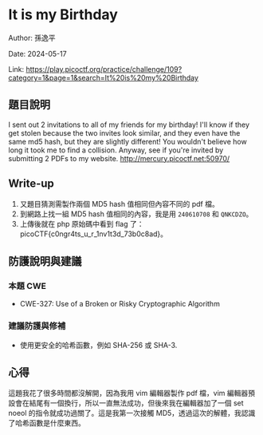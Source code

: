 # It is my Birthday

Author: 孫逸平

Date: 2024-05-17

Link: https://play.picoctf.org/practice/challenge/109?category=1&page=1&search=It%20is%20my%20Birthday

## 題目說明

I sent out 2 invitations to all of my friends for my birthday! I'll know if they get stolen because the two invites look similar, and they even have the same md5 hash, but they are slightly different! You wouldn't believe how long it took me to find a collision. Anyway, see if you're invited by submitting 2 PDFs to my website. http://mercury.picoctf.net:50970/

## Write-up

1. 又題目猜測需製作兩個 MD5 hash 值相同但內容不同的 pdf 檔。
2. 到網路上找一組 MD5 hash 值相同的內容，我是用 `240610708` 和 `QNKCDZO`。
3. 上傳後就在 php 原始碼中看到 flag 了：picoCTF{c0ngr4ts_u_r_1nv1t3d_73b0c8ad}。

## 防護說明與建議

### 本題 CWE

* CWE-327: Use of a Broken or Risky Cryptographic Algorithm

### 建議防護與修補

* 使用更安全的哈希函數，例如 SHA-256 或 SHA-3.

## 心得

這題我花了很多時間都沒解開，因為我用 vim 編輯器製作 pdf 檔，vim 編輯器預設會在結尾有一個換行，所以一直無法成功，但後來我在編輯器加了一個 set noeol 的指令就成功過關了。這是我第一次接觸 MD5，透過這次的解體，我認識了哈希函數是什麼東西。
